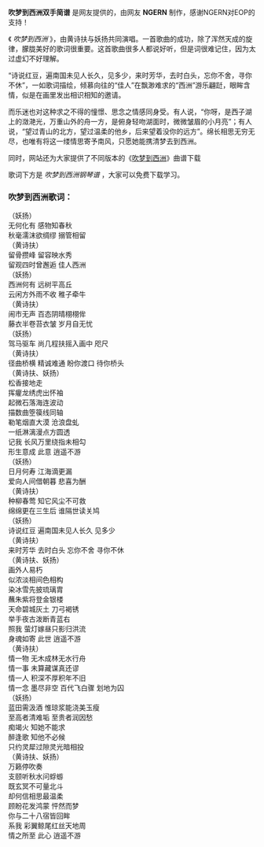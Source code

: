 

**吹梦到西洲双手简谱** 是网友提供的，由网友 **NGERN** 制作，感谢NGERN对EOP的支持！

《 _吹梦到西洲_
》，由黄诗扶与妖扬共同演唱。一首歌曲的成功，除了浑然天成的旋律，朦胧美好的歌词很重要。这首歌曲很多人都说好听，但是词很难记住，因为太过虚幻不好理解。

“诗说红豆，遍南国未见人长久，见多少，来时芳华，去时白头，忘你不舍，寻你不休”，一如歌词描绘，倾慕向往的“佳人”在飘渺难求的“西洲”游乐翩跹，眼眸含情，似是在画里发出相识相知的邀请。

而乐迷也对这种求之不得的憧憬、思念之情感同身受。有人说，“你呀，是西子湖上的潋滟光，万重山外的舟一方，是俯身轻吻湖面时，微微皱眉的小月亮”；有人说，“望过青山的北方，望过温柔的他乡，后来望着没你的远方”。绵长相思无穷无尽，也唯有将这一缕情思寄予南风，只愿她能携清梦去到西洲。

同时，网站还为大家提供了不同版本的《[吹梦到西洲](Music-10907-吹梦到西洲-被天使吻过的嗓音让人怦然心动.html "吹梦到西洲")》曲谱下载

歌词下方是 _吹梦到西洲钢琴谱_ ，大家可以免费下载学习。

### 吹梦到西洲歌词：

（妖扬）  
无何化有 感物知春秋  
秋毫濡沫欲绸缪 搦管相留  
（黄诗扶）  
留骨攒峰 留容映水秀  
留观四时曾邂逅 佳人西洲  
（妖扬）  
西洲何有 远树平高丘  
云闲方外雨不收 稚子牵牛  
（黄诗扶）  
闹市无声 百态阴晴栩栩侔  
藤衣半卷苔衣皱 岁月自无忧  
（妖扬）  
驾马驱车 尚几程扶摇入画中 咫尺  
（黄诗扶）  
径曲桥横 精诚难通 盼你渡口 待你桥头  
（黄诗扶、妖扬）  
松香接地走  
挥癯龙绣虎出怀袖  
起微石落海连波动  
描数曲箜篌线同轴  
勒笔烟直大漠 沧浪盘虬  
一纸淋漓漫点方圆透  
记我 长风万里绕指未相勾  
形生意成 此意 逍遥不游  
（妖扬）  
日月何寿 江海滴更漏  
爱向人间借朝暮 悲喜为酬  
（黄诗扶）  
种柳春莺 知它风尘不可救  
绵绵更在三生后 谁隔世读关鸠  
（妖扬）  
诗说红豆 遍南国未见人长久 见多少  
（黄诗扶）  
来时芳华 去时白头 忘你不舍 寻你不休  
（黄诗扶、妖扬）  
画外人易朽  
似浓淡相间色相构  
染冰雪先披琉璃胄  
蘸朱紫将登金银楼  
天命碧城灰土 刀弓褐锈  
举手夜古泼断青蓝右  
照我 萤灯嫁昼只影归洪流  
身魂如寄 此世 逍遥不游  
（黄诗扶）  
情一物 无木成林无水行舟  
情一事 未算藏谋真还谬  
情一人 积深不厚积年不旧  
情一念 墨尽非空 百代飞白骤 划地为囚  
（妖扬）  
蓝田需汲酒 惟琼浆能浇美玉瘦  
至高者清难垢 至贵者润因愁  
痴竭火 知她不能求  
醉逢歌 知他不必候  
只约灵犀过隙灵光暗相投  
（黄诗扶、妖扬）  
万籁停吹奏  
支颐听秋水问蜉蝣  
既玄冥不可量北斗  
却何信相思最温柔  
顾盼花发鸿蒙 怦然而梦  
你与二十八宿皆回眸  
系我 彩翼鲸尾红丝天地周  
情之所至 此心 逍遥不游

